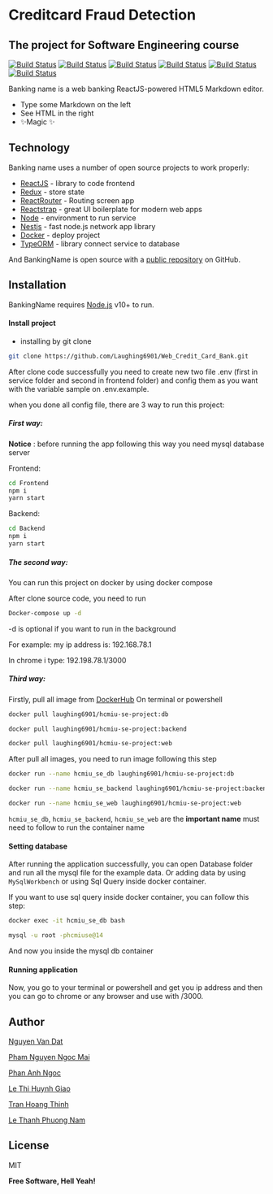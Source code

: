 # Creditcard Fraud Detection
## The project for Software Engineering course


 [![Build Status](https://img.shields.io/badge/Build-passing-success)](https://nodejs.org/en/download/) [![Build Status](https://img.shields.io/badge/Node-v14.17.6-brightgreen)][node] [![Build Status](https://img.shields.io/badge/React-v17.0.2-important)][reactjs] [![Build Status](https://img.shields.io/badge/Redux-v7.5.0-orange)][redux] 
 [![Build Status](https://img.shields.io/badge/MySql-v8.0.0-success)][mysql] [![Build Status](https://img.shields.io/badge/Nestjs-v8.1.0-success)][Nestjs]

Banking name is a web banking 
ReactJS-powered HTML5 Markdown editor.

- Type some Markdown on the left
- See HTML in the right
- ✨Magic ✨

## Technology

Banking name uses a number of open source projects to work properly:

- [ReactJS] - library to code frontend
- [Redux] - store state
- [ReactRouter] - Routing screen app
- [Reactstrap] - great UI boilerplate for modern web apps
- [Node] - environment to run service 
- [Nestjs] - fast node.js network app library
- [Docker] - deploy project 
- [TypeORM] - library connect service to database

And BankingName is open source with a [public repository](https://github.com/miqann/PDM-Project/tree/main/FrontEnd/src/components)
 on GitHub.

## Installation

BankingName requires [Node.js](https://nodejs.org/) v10+ to run.
#### Install project
- installing by git clone
```bash
git clone https://github.com/Laughing6901/Web_Credit_Card_Bank.git
```

After clone code successfully you need to create new two file .env (first in service folder and second in frontend folder) and config them as you want with the variable sample on .env.example.

when you done all config file, there are 3 way to run this project: 

##### First way:

__Notice__ : before running the app following this way you need mysql database server

Frontend:

```bash
cd Frontend
npm i
yarn start
```

Backend:

```bash
cd Backend
npm i
yarn start
```

##### The second way:

You can run this project on docker by using docker compose

After clone source code, you need to run

```bash
Docker-compose up -d
```

-d is optional if you want to run in the background


For example: my ip address is: 192.168.78.1

In chrome i type: 192.198.78.1/3000 

##### Third way: 

Firstly, pull all image from [DockerHub]
On terminal or powershell 

```bash
docker pull laughing6901/hcmiu-se-project:db

docker pull laughing6901/hcmiu-se-project:backend

docker pull laughing6901/hcmiu-se-project:web
```

After pull all images, you need to run image following this step

```bash
docker run --name hcmiu_se_db laughing6901/hcmiu-se-project:db

docker run --name hcmiu_se_backend laughing6901/hcmiu-se-project:backend 

docker run --name hcmiu_se_web laughing6901/hcmiu-se-project:web
```

`hcmiu_se_db`, `hcmiu_se_backend`, `hcmiu_se_web` are the **important name** must need to follow to run the container name

#### Setting database

After running the application successfully, you can open Database folder and run all the mysql file for the example data. Or adding data by using `MySqlWorkbench` or using Sql Query inside docker container.

If you want to use sql query inside docker container, you can follow this step: 

```bash 
docker exec -it hcmiu_se_db bash

mysql -u root -phcmiuse@14

```

And now you inside the mysql db container

#### Running application

Now, you go to your terminal or powershell and get you ip address and then you can go to chrome or any browser and use with /3000.

## Author
 [Nguyen Van Dat](https://github.com/Laughing6901)

 [Pham Nguyen Ngoc Mai](https://github.com/MayPham2571)

 [Phan Anh Ngoc](https://github.com/sarah-phan)

 [Le Thi Huynh Giao](https://github.com/huynhgiao1012)

 [Tran Hoang Thinh](https://github.com/tht216)

 [Le Thanh Phuong Nam](https://github.com/NamBobby)

## License

MIT

**Free Software, Hell Yeah!**

[//]: # (These are reference links used in the body of this note and get stripped out when the markdown processor does its job. There is no need to format nicely because it shouldn't be seen. Thanks SO - http://stackoverflow.com/questions/4823468/store-comments-in-markdown-syntax)

   [git-repo-url]: <https://github.com/Laughing6901/Web_Credit_Card_Bank>
   [Redux]: <http://redux.js.org>
   [MySql]: <http://mysql.com>
   [node]: <http://nodejs.org>
   [Reactstrap]: <http://twitter.github.com/bootstrap/>
   [Nestjs]: <https://docs.nestjs.com>
   [ReactJS]: <https://reactjs.org>
   [Docker]: <https://www.docker.com>
   [ReactRouter]: <https://reactrouter.com>
   [TypeORM]: <https://typeorm.io/#/>
   [DockerHub]: <https://hub.docker.com/repository/docker/laughing6901/hcmiu-se-project>
